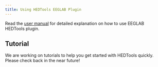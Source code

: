 ```yaml
---
title: Using HEDTools EEGLAB Plugin
---
```


Read the [user manual](/pdf/HEDToolsUserManual.pdf) for detailed explanation on how to use EEGLAB HEDTools plugin.

## Tutorial
We are working on tutorials to help you get started with HEDTools quickly. Please check back in the near future!
